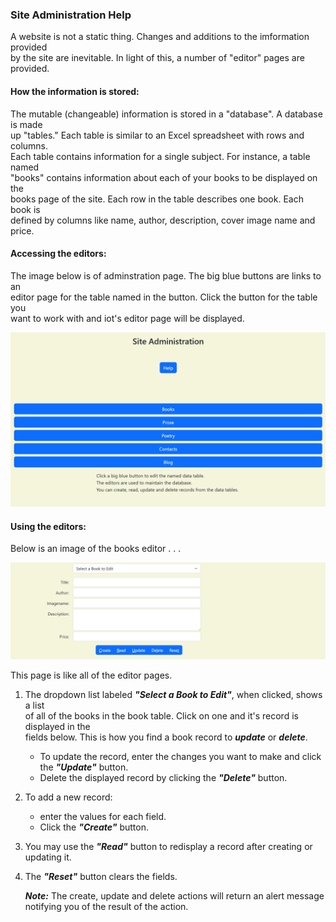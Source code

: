 ### Site Administration Help  
  
A website is not a static thing. Changes and additions to the imformation provided  
by the site are inevitable. In light of this, a number of "editor" pages are provided.  

#### How the information is stored:   
The mutable (changeable) information is stored in a "database". A database is made  
up "tables." Each table is similar to an Excel spreadsheet with rows and columns.  
Each table contains information for a single subject. For instance, a table named  
"books" contains information about each of your books to be displayed on the   
books page of the site. Each row in the table describes one book. Each book is  
defined by columns like name, author, description, cover image name and price.  
   
#### Accessing the editors:  
 
 The image below is of adminstration page. The big blue buttons are links to an  
 editor page for the table named in the button. Click the button for the table you  
 want to work with and iot's editor page will be displayed.

![Introduction](./static/adminhelp/images/intropage.png)  

#### Using the editors:  
Below is an image of the books editor . . .  
   
![Books Editor](./static/adminhelp/images/books.png)  
  
This page is like all of the editor pages.  
 
1. The dropdown list labeled ***"Select a Book to Edit"***, when clicked, shows a list  
 of all of the books in the book table. Click on one and it's record is displayed in the  
 fields below. This is how you find a book record to ***update*** or ***delete***.
      - To update the record, enter the changes you want to make and click the
 ***"Update"*** button.
     - Delete the displayed record by clicking the ***"Delete"*** button.
4. To add a new record:
     - enter the values for each field.
     - Click the ***"Create"*** button.
 5. You may use the ***"Read"*** button to redisplay a record after creating or  
 updating it.
 6. The ***"Reset"*** button clears the fields.
 
    ***Note:*** The create, update and delete actions will return an alert message  
     notifying you of the result of the action.  
       
       
 

